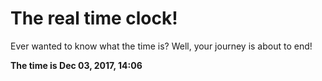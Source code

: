 # The real time clock!

Ever wanted to know what the time is? Well, your journey is about to end!

**The time is Dec 03, 2017, 14:06**